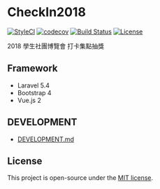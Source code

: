 # CheckIn2018
[![StyleCI](https://github.styleci.io/repos/96743786/shield)](https://github.styleci.io/repos/96743786)
[![codecov](https://codecov.io/gh/HackerSir/CheckIn/branch/master/graph/badge.svg)](https://codecov.io/gh/HackerSir/CheckIn)
[![Build Status](https://api.travis-ci.org/HackerSir/CheckIn.svg)](https://travis-ci.org/HackerSir/CheckIn)
[![License](https://img.shields.io/github/license/HackerSir/CheckIn.svg)](https://raw.githubusercontent.com/HackerSir/CheckIn/master/LICENSE)

2018 學生社團博覽會 打卡集點抽獎

## Framework
- Laravel 5.4
- Bootstrap 4
- Vue.js 2

## DEVELOPMENT
* [DEVELOPMENT.md](DEVELOPMENT.md)

## License
This project is open-source under the [MIT license](http://opensource.org/licenses/MIT).
